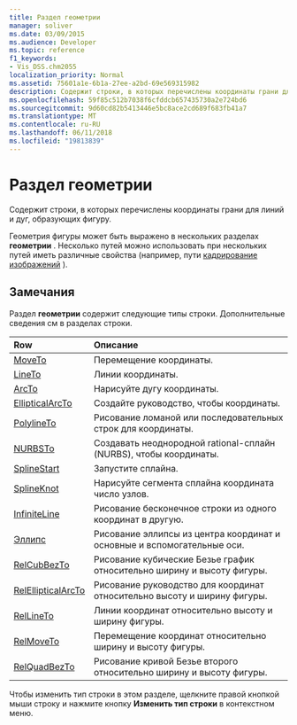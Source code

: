 ```yaml
---
title: Раздел геометрии
manager: soliver
ms.date: 03/09/2015
ms.audience: Developer
ms.topic: reference
f1_keywords:
- Vis_DSS.chm2055
localization_priority: Normal
ms.assetid: 75601a1e-6b1a-27ee-a2bd-69e569315982
description: Содержит строки, в которых перечислены координаты грани для линий и дуг, образующих фигуру.
ms.openlocfilehash: 59f85c512b7038f6cfddcb657435730a2e724bd6
ms.sourcegitcommit: 9d60cd82b5413446e5bc8ace2cd689f683fb41a7
ms.translationtype: MT
ms.contentlocale: ru-RU
ms.lasthandoff: 06/11/2018
ms.locfileid: "19813839"
---
```

# <a name="geometry-section"></a>Раздел геометрии

Содержит строки, в которых перечислены координаты грани для линий и дуг, образующих фигуру. 
  
Геометрия фигуры может быть выражено в нескольких разделах **геометрии** . Несколько путей можно использовать при нескольких путей иметь различные свойства (например, пути [кадрирование изображений](clippingpath-cell-foreign-image-info-section.md) ). 
  
## <a name="remarks"></a>Замечания

Раздел **геометрии** содержит следующие типы строки. Дополнительные сведения см в разделах строки. 
  
|**Row**|**Описание**|
|:-----|:-----|
|[MoveTo](moveto-row-geometry-section.md) <br/> |Перемещение координаты.  <br/> |
|[LineTo](lineto-row-geometry-section.md) <br/> |Линии координаты.  <br/> |
|[ArcTo](arcto-row-geometry-section.md) <br/> |Нарисуйте дугу координаты.  <br/> |
|[EllipticalArcTo](ellipticalarcto-row-geometry-section.md) <br/> |Создайте руководство, чтобы координаты.  <br/> |
|[PolylineTo](polylineto-row-geometry-section.md) <br/> |Рисование ломаной или последовательных строк для координаты.  <br/> |
|[NURBSTo](nurbsto-row-geometry-section.md) <br/> |Создавать неоднородной rational-сплайн (NURBS), чтобы координаты.  <br/> |
|[SplineStart](splinestart-row-geometry-section.md) <br/> |Запустите сплайна.  <br/> |
|[SplineKnot](splineknot-row-geometry-section.md) <br/> |Нарисуйте сегмента сплайна координата число узлов.  <br/> |
|[InfiniteLine](infiniteline-row-geometry-section.md) <br/> |Рисование бесконечное строки из одного координат в другую.  <br/> |
|[Эллипс](ellipse-row-geometry-section.md) <br/> |Рисование эллипсы из центра координат и основные и вспомогательные оси.  <br/> |
|[RelCubBezTo](relcubbezto-row-geometry-section.md) <br/> |Рисование кубические Безье график относительно ширину и высоту фигуры.  <br/> |
|[RelEllipticalArcTo](relellipticalarcto-row-geometry-section.md) <br/> |Рисование руководство для координат относительно высоту и ширину фигуры.  <br/> |
|[RelLineTo](rellineto-row-geometry-section.md) <br/> |Линии координат относительно высоту и ширину фигуры.  <br/> |
|[RelMoveTo](relmoveto-row-geometry-section.md) <br/> |Перемещение координат относительно ширину и высоту фигуры.  <br/> |
|[RelQuadBezTo](relquadbezto-row-geometry-section.md) <br/> |Рисование кривой Безье второго относительно ширину и высоту фигуры.  <br/> |
   
Чтобы изменить тип строки в этом разделе, щелкните правой кнопкой мыши строку и нажмите кнопку **Изменить тип строки** в контекстном меню. 
  

